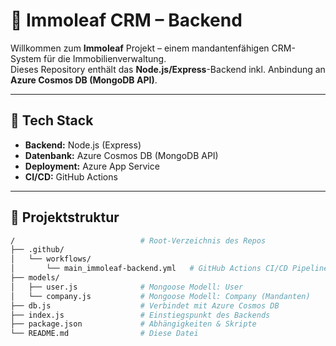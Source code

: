 # 🏡 Immoleaf CRM – Backend

Willkommen zum **Immoleaf** Projekt – einem mandantenfähigen CRM-System für die Immobilienverwaltung.  
Dieses Repository enthält das **Node.js/Express**-Backend inkl. Anbindung an **Azure Cosmos DB (MongoDB API)**.

---

## 🔧 Tech Stack

- **Backend:** Node.js (Express)
- **Datenbank:** Azure Cosmos DB (MongoDB API)
- **Deployment:** Azure App Service
- **CI/CD:** GitHub Actions

---

## 📁 Projektstruktur

```bash
/                            # Root-Verzeichnis des Repos
├── .github/
│   └── workflows/
│       └── main_immoleaf-backend.yml   # GitHub Actions CI/CD Pipeline
├── models/
│   ├── user.js              # Mongoose Modell: User
│   └── company.js           # Mongoose Modell: Company (Mandanten)
├── db.js                    # Verbindet mit Azure Cosmos DB
├── index.js                 # Einstiegspunkt des Backends
├── package.json             # Abhängigkeiten & Skripte
└── README.md                # Diese Datei
